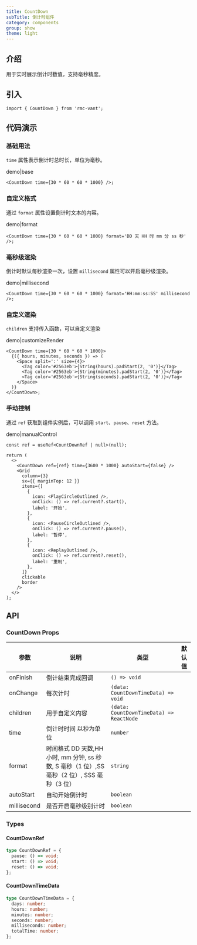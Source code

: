 ```yaml
---
title: CountDown
subTitle: 倒计时组件
category: components
group: show
theme: light
---
```


## 介绍

用于实时展示倒计时数值，支持毫秒精度。

## 引入

```tsx
import { CountDown } from 'rmc-vant';
```

## 代码演示

### 基础用法

`time` 属性表示倒计时总时长，单位为毫秒。

demo|base

```tsx
<CountDown time={30 * 60 * 60 * 1000} />;
```

### 自定义格式

通过 `format` 属性设置倒计时文本的内容。

demo|format

```tsx
<CountDown time={30 * 60 * 60 * 1000} format='DD 天 HH 时 mm 分 ss 秒' />;
```

### 毫秒级渲染

倒计时默认每秒渲染一次，设置 `millisecond` 属性可以开启毫秒级渲染。

demo|millisecond

```tsx
<CountDown time={30 * 60 * 60 * 1000} format='HH:mm:ss:SS' millisecond />;
```

### 自定义渲染

`children` 支持传入函数，可以自定义渲染

demo|customizeRender

```tsx
<CountDown time={30 * 60 * 60 * 1000}>
  {({ hours, minutes, seconds }) => (
    <Space split=':' size={4}>
      <Tag color='#2563eb'>{String(hours).padStart(2, '0')}</Tag>
      <Tag color='#2563eb'>{String(minutes).padStart(2, '0')}</Tag>
      <Tag color='#2563eb'>{String(seconds).padStart(2, '0')}</Tag>
    </Space>
  )}
</CountDown>;
```

### 手动控制

通过 `ref` 获取到组件实例后，可以调用 `start`、`pause`、`reset` 方法。

demo|manualControl

```tsx
const ref = useRef<CountDownRef | null>(null);

return (
  <>
    <CountDown ref={ref} time={3600 * 1000} autoStart={false} />
    <Grid
      column={3}
      sx={{ marginTop: 12 }}
      items={[
        {
          icon: <PlayCircleOutlined />,
          onClick: () => ref.current?.start(),
          label: '开始',
        },
        {
          icon: <PauseCircleOutlined />,
          onClick: () => ref.current?.pause(),
          label: '暂停',
        },
        {
          icon: <ReplayOutlined />,
          onClick: () => ref.current?.reset(),
          label: '重制',
        },
      ]}
      clickable
      border
    />
  </>
);
```

## API

### CountDown Props

| 参数 | 说明 | 类型 | 默认值 |
| --- | --- | --- | --- |
| onFinish | 倒计结束完成回调 | `() => void` |  |
| onChange | 每次计时 | `(data: CountDownTimeData) => void` |  |
| children | 用于自定义内容 | `(data: CountDownTimeData) => ReactNode` |  |
| time | 倒计时时间 以秒为单位 | `number` |  |
| format | 时间格式 DD 天数,HH 小时, mm 分钟, ss 秒数, S 毫秒（1 位）,SS 毫秒（2 位）, SSS 毫秒（3 位） | `string` |  |
| autoStart | 自动开始倒计时 | `boolean` |  |
| millisecond | 是否开启毫秒级别计时 | `boolean` |  |

### Types

#### CountDownRef

```ts
type CountDownRef = {
  pause: () => void;
  start: () => void;
  reset: () => void;
};
```

#### CountDownTimeData

```ts
type CountDownTimeData = {
  days: number;
  hours: number;
  minutes: number;
  seconds: number;
  milliseconds: number;
  totalTime: number;
};
```
